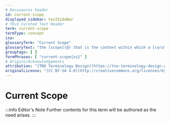 ```yaml
---
# Docusaurus header
id: current-scope
displayed_sidebar: tev2SideBar
# TEv2 Curated Text Header
term: current-scope
termType: concept
isa:
glossaryTerm: "Current Scope"
glossaryText: "the [scope](@) that is the context within which a [curator](@) is acting, or a tool is being called."
grouptags: [ ]
formPhrases: [ "current-scope{ss}" ]
# Origins/Acknowledgements
attribution: "[TNO Terminology Design](https://tno-terminology-design.github.io/tev2-specifications/docs)"
originalLicense: "[CC BY-SA 4.0](http://creativecommons.org/licenses/by-sa/4.0/?ref=chooser-v1)"
---
```


# Current Scope

:::info Editor's Note
Further contents for this term will be authored as the need arises.
:::